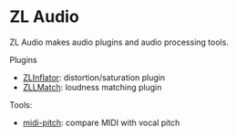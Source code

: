 # ZL Audio

ZL Audio makes audio plugins and audio processing tools.

Plugins 

- [ZLInflator](https://github.com/ZL-Audio/ZLInflator): distortion/saturation plugin
- [ZLLMatch](https://github.com/ZL-Audio/ZLLMatch): loudness matching plugin


Tools:

- [midi-pitch](https://github.com/ZL-Audio/midi-pitch): compare MIDI with vocal pitch
